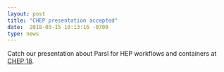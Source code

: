 ```yaml
---
layout: post
title: "CHEP presentation accepted"
date:  2018-03-15 10:13:16 -0700
type: news
---
```

Catch our presentation about Parsl for HEP workflows and containers at [CHEP 18](http://chep2018.org/).
